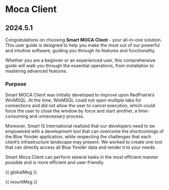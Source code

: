 # Moca Client

## 2024.5.1

Congratulations on choosing **Smart MOCA Client** - your all-in-one solution. This user guide is designed to help you make the most out of our powerful and intuitive software, guiding you through its features and functionality.

Whether you are a beginner or an experienced user, this comprehensive guide will walk you through the essential operations, from installation to mastering advanced features. 

### Purpose

Smart MOCA Client was initially developed to improve upon RedPrairie’s WinMSQL. At the time, WinMSQL could not open multiple tabs for connections and did not allow the user to cancel execution, which could force the user to close the window by force and start another, a time-consuming and unnecessary process. 

Moreover, Smart IS International realized that our developers need to be empowered with a development tool that can overcome the shortcomings of the Blue Yonder application, while respecting the challenges that each client’s infrastructure landscape may present. We worked to create one tool that can directly access all Blue Yonder data and render it to your needs. 

Smart Moca Client can perform several tasks in the most efficient manner possible and is more efficient and user-friendly.

<p>{{ globalMsg }}</p>
<p id="test">{{ mountMsg }}</p>


